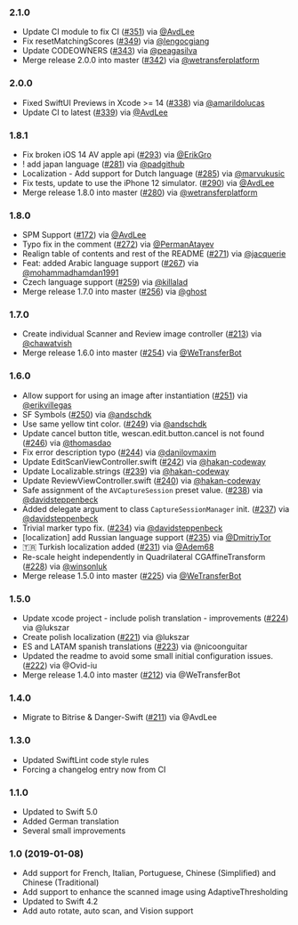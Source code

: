 ### 2.1.0
- Update CI module to fix CI ([#351](https://github.com/WeTransfer/WeScan/pull/351)) via [@AvdLee](https://github.com/AvdLee)
- Fix resetMatchingScores ([#349](https://github.com/WeTransfer/WeScan/pull/349)) via [@lengocgiang](https://github.com/lengocgiang)
- Update CODEOWNERS ([#343](https://github.com/WeTransfer/WeScan/pull/343)) via [@peagasilva](https://github.com/peagasilva)
- Merge release 2.0.0 into master ([#342](https://github.com/WeTransfer/WeScan/pull/342)) via [@wetransferplatform](https://github.com/wetransferplatform)

### 2.0.0
- Fixed SwiftUI Previews in Xcode >= 14 ([#338](https://github.com/WeTransfer/WeScan/pull/338)) via [@amarildolucas](https://github.com/amarildolucas)
- Update CI to latest ([#339](https://github.com/WeTransfer/WeScan/pull/339)) via [@AvdLee](https://github.com/AvdLee)

### 1.8.1
- Fix broken iOS 14 AV apple api ([#293](https://github.com/WeTransfer/WeScan/pull/293)) via [@ErikGro](https://github.com/ErikGro)
- ! add japan language ([#281](https://github.com/WeTransfer/WeScan/pull/281)) via [@padgithub](https://github.com/padgithub)
- Localization - Add support for Dutch language ([#285](https://github.com/WeTransfer/WeScan/pull/285)) via [@marvukusic](https://github.com/marvukusic)
- Fix tests, update to use the iPhone 12 simulator. ([#290](https://github.com/WeTransfer/WeScan/pull/290)) via [@AvdLee](https://github.com/AvdLee)
- Merge release 1.8.0 into master ([#280](https://github.com/WeTransfer/WeScan/pull/280)) via [@wetransferplatform](https://github.com/wetransferplatform)

### 1.8.0
- SPM Support ([#172](https://github.com/WeTransfer/WeScan/issues/172)) via [@AvdLee](https://github.com/AvdLee)
- Typo fix in the comment ([#272](https://github.com/WeTransfer/WeScan/pull/272)) via [@PermanAtayev](https://github.com/PermanAtayev)
- Realign table of contents and rest of the README ([#271](https://github.com/WeTransfer/WeScan/pull/271)) via [@jacquerie](https://github.com/jacquerie)
- Feat: added Arabic language support ([#267](https://github.com/WeTransfer/WeScan/pull/267)) via [@mohammadhamdan1991](https://github.com/mohammadhamdan1991)
- Czech language support ([#259](https://github.com/WeTransfer/WeScan/pull/259)) via [@killalad](https://github.com/killalad)
- Merge release 1.7.0 into master ([#256](https://github.com/WeTransfer/WeScan/pull/256)) via [@ghost](https://github.com/ghost)

### 1.7.0
- Create individual Scanner and Review image controller ([#213](https://github.com/WeTransfer/WeScan/pull/213)) via [@chawatvish](https://github.com/chawatvish)
- Merge release 1.6.0 into master ([#254](https://github.com/WeTransfer/WeScan/pull/254)) via [@WeTransferBot](https://github.com/WeTransferBot)

### 1.6.0
- Allow support for using an image after instantiation ([#251](https://github.com/WeTransfer/WeScan/pull/251)) via [@erikvillegas](https://github.com/erikvillegas)
- SF Symbols ([#250](https://github.com/WeTransfer/WeScan/pull/250)) via [@andschdk](https://github.com/andschdk)
- Use same yellow tint color. ([#249](https://github.com/WeTransfer/WeScan/pull/249)) via [@andschdk](https://github.com/andschdk)
- Update cancel button title, wescan.edit.button.cancel is not found ([#246](https://github.com/WeTransfer/WeScan/pull/246)) via [@thomasdao](https://github.com/thomasdao)
- Fix error description typo ([#244](https://github.com/WeTransfer/WeScan/pull/244)) via [@danilovmaxim](https://github.com/danilovmaxim)
- Update EditScanViewController.swift ([#242](https://github.com/WeTransfer/WeScan/pull/242)) via [@hakan-codeway](https://github.com/hakan-codeway)
- Update Localizable.strings ([#239](https://github.com/WeTransfer/WeScan/pull/239)) via [@hakan-codeway](https://github.com/hakan-codeway)
- Update ReviewViewController.swift ([#240](https://github.com/WeTransfer/WeScan/pull/240)) via [@hakan-codeway](https://github.com/hakan-codeway)
- Safe assignment of the `AVCaptureSession` preset value. ([#238](https://github.com/WeTransfer/WeScan/pull/238)) via [@davidsteppenbeck](https://github.com/davidsteppenbeck)
- Added delegate argument to class `CaptureSessionManager` init. ([#237](https://github.com/WeTransfer/WeScan/pull/237)) via [@davidsteppenbeck](https://github.com/davidsteppenbeck)
- Trivial marker typo fix. ([#234](https://github.com/WeTransfer/WeScan/pull/234)) via [@davidsteppenbeck](https://github.com/davidsteppenbeck)
- [localization] add Russian language support ([#235](https://github.com/WeTransfer/WeScan/pull/235)) via [@DmitriyTor](https://github.com/DmitriyTor)
- 🇹🇷 Turkish localization added ([#231](https://github.com/WeTransfer/WeScan/pull/231)) via [@Adem68](https://github.com/Adem68)
- Re-scale height independently in Quadrilateral CGAffineTransform ([#228](https://github.com/WeTransfer/WeScan/pull/228)) via [@winsonluk](https://github.com/winsonluk)
- Merge release 1.5.0 into master ([#225](https://github.com/WeTransfer/WeScan/pull/225)) via [@WeTransferBot](https://github.com/WeTransferBot)

### 1.5.0
- Update xcode project - include polish translation - improvements ([#224](https://github.com/WeTransfer/WeScan/pull/224)) via @lukszar
- Create polish localization ([#221](https://github.com/WeTransfer/WeScan/pull/221)) via @lukszar
- ES and LATAM spanish translations ([#223](https://github.com/WeTransfer/WeScan/pull/223)) via @nicoonguitar
- Updated the readme to avoid some small initial configuration issues. ([#222](https://github.com/WeTransfer/WeScan/pull/222)) via @Ovid-iu
- Merge release 1.4.0 into master ([#212](https://github.com/WeTransfer/WeScan/pull/212)) via @WeTransferBot

### 1.4.0

- Migrate to Bitrise & Danger-Swift ([#211](https://github.com/WeTransfer/WeScan/pull/211)) via @AvdLee

### 1.3.0
- Updated SwiftLint code style rules
- Forcing a changelog entry now from CI

### 1.1.0

- Updated to Swift 5.0
- Added German translation
- Several small improvements

### 1.0 (2019-01-08)

- Add support for French, Italian, Portuguese, Chinese (Simplified) and Chinese (Traditional)
- Add support to enhance the scanned image using AdaptiveThresholding 
- Updated to Swift 4.2
- Add auto rotate, auto scan, and Vision support
